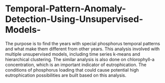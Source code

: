 # Temporal-Pattern-Anomaly-Detection-Using-Unsupervised-Models-
The purpose is to find the years with special phosphorus temporal patterns and what make them different from other years. This analysis 
involved with multiple unsupervised models, including time series k-means and hierarchical clustering. 
The similar analysis is also done on chlorophyll-a concentration, which is an important indicator of eutrophication.
The conditions of phosphorus loading that could cause potential high eutrophication possibilities are built based on this analysis.

